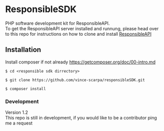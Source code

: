 # ResponsibleSDK
PHP software development kit for ResponsibleAPI.\
To get the ResponsibleAPI server installed and runnung, please head over to this repo for instructions on how to clone and install [ResponsibleAPI](https://github.com/vince-scarpa/responsibleAPI "ResponsibleAPI")

## Installation
Install composer if not already
  https://getcomposer.org/doc/00-intro.md
```
$ cd <responsible sdk dirrectory>
```
```
$ git clone https://github.com/vince-scarpa/responsibleSDK.git
```
```
$ composer install
```
### Development
Version 1.2\
This repo is still in development, if you would like to be a contributor ping me a request
